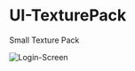 # UI-TexturePack
Small Texture Pack

![Login-Screen](https://user-images.githubusercontent.com/33549022/118250033-62a08a00-b4e9-11eb-8d5a-14d558917fb2.png)
